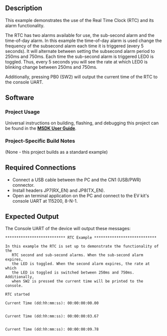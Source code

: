 ## Description

This example demonstrates the use of the Real Time Clock (RTC) and its alarm functionality.

The RTC has two alarms available for use, the sub-second alarm and the time-of-day alarm. In this example the time-of-day alarm is used change the frequency of the subsecond alarm each time it is triggered (every 5 seconds). It will alternate between setting the subsecond alarm period to 250ms and 750ms. Each time the sub-second alarm is triggered LED0 is toggled. Thus, every 5 seconds you will see the rate at which LED0 is blinking change between 250ms and 750ms.

Additionally, pressing PB0 (SW2) will output the current time of the RTC to the console UART.


## Software

### Project Usage

Universal instructions on building, flashing, and debugging this project can be found in the **[MSDK User Guide](https://analogdevicesinc.github.io/msdk/USERGUIDE/)**.

### Project-Specific Build Notes

(None - this project builds as a standard example)

## Required Connections
-   Connect a USB cable between the PC and the CN1 (USB/PWR) connector.
-   Install headers JP7(RX\_EN) and JP8(TX\_EN).
-   Open an terminal application on the PC and connect to the EV kit's console UART at 115200, 8-N-1.

## Expected Output

The Console UART of the device will output these messages:

```
*************************** RTC Example ****************************

In this example the RTC is set up to demonstrate the functionality of the
   RTC second and sub-second alarms. When the sub-second alarm expires,
   the LED is toggled. When the second alarm expires, the rate at which
   the LED is toggled is switched between 250ms and 750ms. Additionally,
   when SW2 is pressed the current time will be printed to the console.

RTC started

Current Time (dd:hh:mm:ss): 00:00:00:00.00


Current Time (dd:hh:mm:ss): 00:00:00:03.67


Current Time (dd:hh:mm:ss): 00:00:00:09.78
```